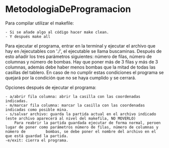 # MetodologiaDeProgramacion

Para compilar utilizar el makefile:

	- Si se añade algo al código hacer make clean.
	- Y después make all

Para ejecutar el programa, entrar en la terminal y ejecutar el archivo que hay en /ejecutables con './', el ejecutable se llama buscaminas.
Después de esto añadir los tres parámetros siguientes: número de filas, número de columnas y número de bombas.
Hay que poner más de 3 filas y más de 3 columnas, además debe haber menos bombas que la mitad de todas las casillas del tablero.
En caso de no cumplir estas condiciones el programa se quejará por la condición que no se haya cumplido y se cerrará.

Opciones después de ejecutar el programa:

	- a/abrir fila columna: abrir la casilla con las coordenadas indicadas.
	- m/marcar fila columna: marcar la casilla con las coordenadas indicadas como posible mina.
	- s/salvar archivo: guarda la partida actual en el archivo indicado (este archivo aparecerá al nivel del makefila, NO MOVERLO)
		Para reabrir la partida guardada ejecutar de forma normal, peroen lugar de poner como parámetros número de filas, número de columnas y número de 		 bombas, se debe poner el nombre del archivo en el que está guardad la partida.
	-e/exit: cierra el programa.
